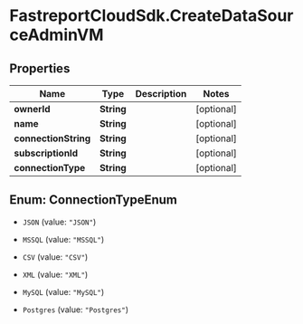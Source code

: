 # FastreportCloudSdk.CreateDataSourceAdminVM

## Properties

Name | Type | Description | Notes
------------ | ------------- | ------------- | -------------
**ownerId** | **String** |  | [optional] 
**name** | **String** |  | [optional] 
**connectionString** | **String** |  | [optional] 
**subscriptionId** | **String** |  | [optional] 
**connectionType** | **String** |  | [optional] 



## Enum: ConnectionTypeEnum


* `JSON` (value: `"JSON"`)

* `MSSQL` (value: `"MSSQL"`)

* `CSV` (value: `"CSV"`)

* `XML` (value: `"XML"`)

* `MySQL` (value: `"MySQL"`)

* `Postgres` (value: `"Postgres"`)





